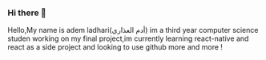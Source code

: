### Hi there 👋
Hello,My name is adem ladhari(أدم العذاري) im a third year computer science studen working on my final project,im currently learning react-native and react as a side project and looking to use github more and more !
<!--
**ademladhari/AdemLadhari** is a ✨ _special_ ✨ repository because its `README.md` (this file) appears on your GitHub profile.

Here are some ideas to get you started:

- 🔭 I’m currently working on ...
- 🌱 I’m currently learning ...
- 👯 I’m looking to collaborate on ...
- 🤔 I’m looking for help with ...
- 💬 Ask me about ...
- 📫 How to reach me: ...
- 😄 Pronouns: ...
- ⚡ Fun fact: ...
-->

